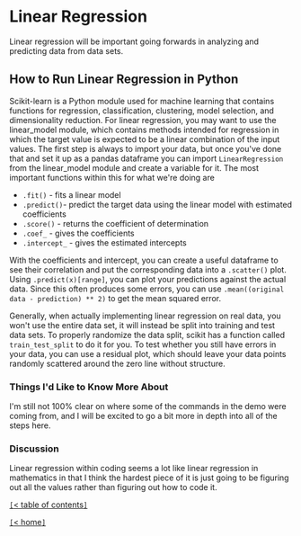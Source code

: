 # Linear Regression

Linear regression will be important going forwards in analyzing and predicting data from data sets.

<!-- https://www.crayondata.com/how-to-run-linear-regression-in-python-scikit-learn/ -->
## How to Run Linear Regression in Python

Scikit-learn is a Python module used for machine learning that contains functions for regression, classification, clustering, model selection, and dimensionality reduction. For linear regression, you may want to use the linear_model module, which contains methods intended for regression in which the target value is expected to be a linear combination of the input values. The first step is always to import your data, but once you've done that and set it up as a pandas dataframe you can import `LinearRegression` from the linear_model module and create a variable for it. The most important functions within this for what we're doing are

- `.fit()` - fits a linear model
- `.predict()`- predict the target data using the linear model with estimated coefficients
- `.score()` - returns the coefficient of determination
- `.coef_` - gives the coefficients
- `.intercept_` - gives the estimated intercepts

With the coefficients and intercept, you can create a useful dataframe to see their correlation and put the corresponding data into a `.scatter()` plot. Using `.predict(x)[range]`, you can plot your predictions against the actual data. Since this often produces some errors, you can use `.mean((original data - prediction) ** 2)` to get the mean squared error.

Generally, when actually implementing linear regression on real data, you won't use the entire data set, it will instead be split into training and test data sets. To properly randomize the data split, scikit has a function called `train_test_split` to do it for you. To test whether you still have errors in your data, you can use a residual plot, which should leave your data points randomly scattered around the zero line without structure.

### Things I'd Like to Know More About

I'm still not 100% clear on where some of the commands in the demo were coming from, and I will be excited to go a bit more in depth into all of the steps here.

### Discussion

Linear regression within coding seems a lot like linear regression in mathematics in that I think the hardest piece of it is just going to be figuring out all the values rather than figuring out how to code it.

[`[`< table of contents`]`](code401.md)

[`[`< home`]`](README.md)
